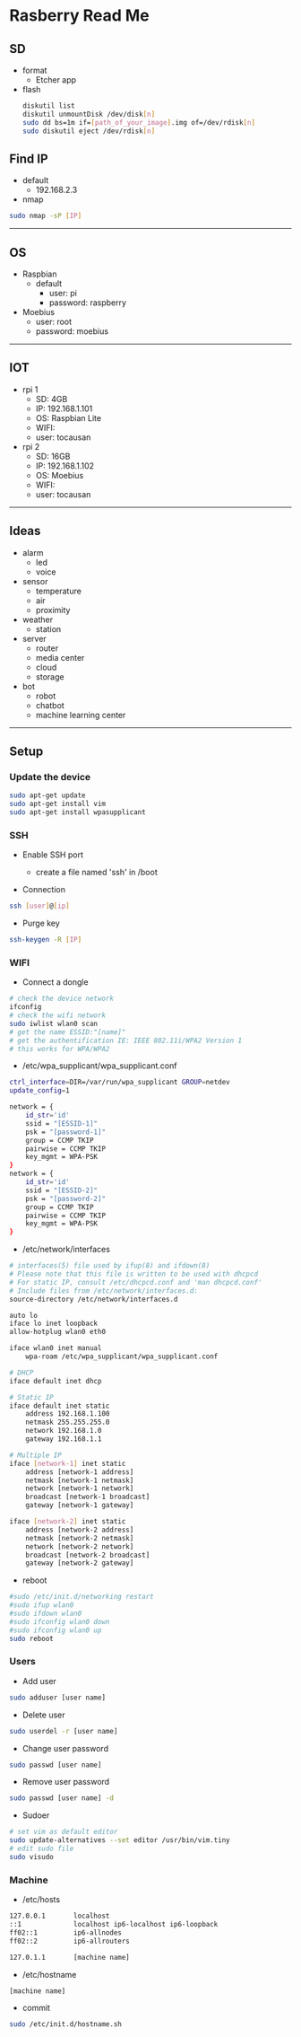 # Rasberry Read Me
## SD
- format
    - Etcher app
- flash
    ```bash
    diskutil list
    diskutil unmountDisk /dev/disk[n]
    sudo dd bs=1m if=[path_of_your_image].img of=/dev/rdisk[n]
    sudo diskutil eject /dev/rdisk[n]
    ```

## Find IP
- default
    - 192.168.2.3
- nmap
```bash
sudo nmap -sP [IP]
```
----------
## OS
- Raspbian
    - default
        - user: pi
        - password: raspberry
- Moebius
    - user: root
    - password: moebius

----------
## IOT
- rpi 1
    - SD: 4GB
    - IP: 192.168.1.101
    - OS: Raspbian Lite
    - WIFI: 
    - user: tocausan
- rpi 2
    - SD: 16GB
    - IP: 192.168.1.102
    - OS: Moebius
    - WIFI: 
    - user: tocausan

----------

## Ideas

- alarm
    - led
    - voice
- sensor
    - temperature
    - air
    - proximity
- weather
    - station
- server
    - router
    - media center
    - cloud
    - storage
- bot
    - robot
    - chatbot
    - machine learning center

----------

## Setup
### Update the device
```bash
sudo apt-get update
sudo apt-get install vim
sudo apt-get install wpasupplicant
```
### SSH
- Enable SSH port
    - create a file named 'ssh' in /boot

- Connection
```bash
ssh [user]@[ip]
```
- Purge key
```bash
ssh-keygen -R [IP]
```

### WIFI
- Connect a dongle
```bash
# check the device network
ifconfig
# check the wifi network
sudo iwlist wlan0 scan
# get the name ESSID:"[name]"
# get the authentification IE: IEEE 802.11i/WPA2 Version 1
# this works for WPA/WPA2
```
- /etc/wpa_supplicant/wpa_supplicant.conf
```bash
ctrl_interface=DIR=/var/run/wpa_supplicant GROUP=netdev
update_config=1

network = {
    id_str='id'
    ssid = "[ESSID-1]"
    psk = "[password-1]"
    group = CCMP TKIP
    pairwise = CCMP TKIP
    key_mgmt = WPA-PSK
}
network = {
    id_str='id'
    ssid = "[ESSID-2]"
    psk = "[password-2]"
    group = CCMP TKIP
    pairwise = CCMP TKIP
    key_mgmt = WPA-PSK
}
```
- /etc/network/interfaces
```bash
# interfaces(5) file used by ifup(8) and ifdown(8)
# Please note that this file is written to be used with dhcpcd
# For static IP, consult /etc/dhcpcd.conf and 'man dhcpcd.conf'
# Include files from /etc/network/interfaces.d:
source-directory /etc/network/interfaces.d

auto lo
iface lo inet loopback
allow-hotplug wlan0 eth0

iface wlan0 inet manual
    wpa-roam /etc/wpa_supplicant/wpa_supplicant.conf

# DHCP
iface default inet dhcp

# Static IP
iface default inet static
    address 192.168.1.100
    netmask 255.255.255.0
    network 192.168.1.0
    gateway 192.168.1.1

# Multiple IP
iface [network-1] inet static
    address [network-1 address]
    netmask [network-1 netmask]
    network [network-1 network]
    broadcast [network-1 broadcast]
    gateway [network-1 gateway]

iface [network-2] inet static
    address [network-2 address]
    netmask [network-2 netmask]
    network [network-2 network]
    broadcast [network-2 broadcast]
    gateway [network-2 gateway]

```

- reboot
```bash
#sudo /etc/init.d/networking restart
#sudo ifup wlan0
#sudo ifdown wlan0
#sudo ifconfig wlan0 down
#sudo ifconfig wlan0 up
sudo reboot
```
### Users
- Add user
```bash
sudo adduser [user name]
```
- Delete user
```bash
sudo userdel -r [user name]
```
- Change user password
```bash
sudo passwd [user name]
```
- Remove user password
```bash
sudo passwd [user name] -d
```
- Sudoer
```bash
# set vim as default editor
sudo update-alternatives --set editor /usr/bin/vim.tiny
# edit sudo file
sudo visudo
```

### Machine
- /etc/hosts
```bash
127.0.0.1       localhost
::1             localhost ip6-localhost ip6-loopback
ff02::1         ip6-allnodes
ff02::2         ip6-allrouters

127.0.1.1       [machine name]
```
- /etc/hostname
```bash
[machine name]
```
- commit
```bash
sudo /etc/init.d/hostname.sh
```